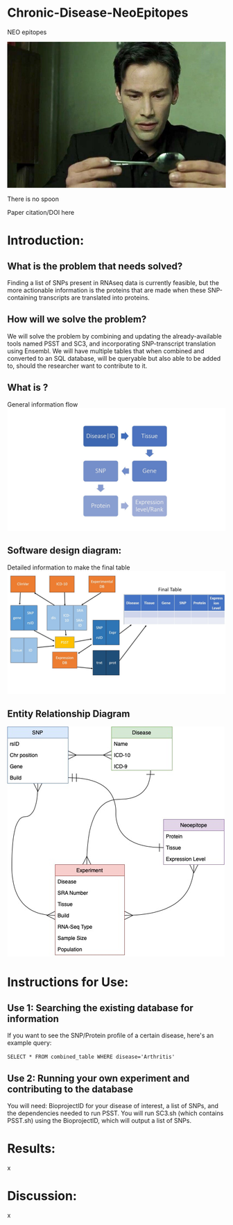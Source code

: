 # Chronic-Disease-NeoEpitopes



NEO epitopes

![Flowchart3](neo_spoon.jpeg)

There is no spoon

Paper citation/DOI here

# Introduction:


## What is the problem that needs solved?

Finding a list of SNPs present in RNAseq data is currently feasible, but the more actionable information is the proteins that are made when these SNP-containing transcripts are translated into proteins.

## How will we solve the problem?

We will solve the problem by combining and updating the already-available tools named PSST and SC3, and incorporating SNP-transcript translation using Ensembl. We will have multiple tables that when combined and converted to an SQL database, will be queryable but also able to be added to, should the researcher want to contribute to it. 

## What is <the software>?

General information flow
![Flowchart](Slide1.jpg)

## Software design diagram:

Detailed information to make the final table
![Flowchart2](Slide2.jpg)

## Entity Relationship Diagram

![Flowchart](ERDneo.jpg)

# Instructions for Use:

## Use 1: Searching the existing database for information

If you want to see the SNP/Protein profile of a certain disease, here's an example query:

`SELECT * FROM combined_table WHERE disease='Arthritis'`


## Use 2: Running your own experiment and contributing to the database

You will need: BioprojectID for your disease of interest, a list of SNPs, and the dependencies needed to run PSST.
You will run SC3.sh (which contains PSST.sh) using the BioprojectID, which will output a list of SNPs.

# Results:
x

# Discussion:
x

